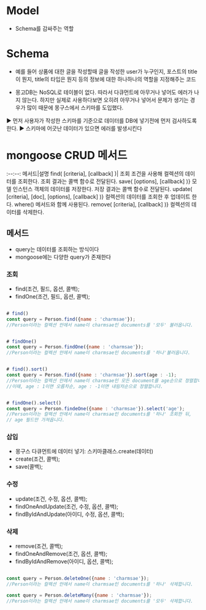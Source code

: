 
# Model
- Schema를 감싸주는 역할


# Schema
- 예를 들어 상품에 대한 글을 작성할때 글을 작성한 user가 누구인지, 포스트의 title이 뭔지,
title의 타입은 뭔지 등의 정보에 대한 하나하나의 역할을 지정해주는 코드

- 몽고DB는 NoSQL로 테이블이 없다. 따라서 다큐먼트에 아무거나 넣어도 에러가 나지 않는다. 하지만 실제로 사용하다보면 오히려 아무거나 넣어서 문제가 생기는 경우가 많이 때문에 몽구스에서 스키마를 도입했다.

▶️ 먼저 사용자가 작성한 스키마를 기준으로 데이터를 DB에 넣기전에 먼저 검사하도록 한다.
▶️ 스키마에 어긋난 데이터가 있으면 에러를 발생시킨다




# mongoose CRUD 메서드


:--:--:
메서드|설명
find( [criteria], [callback] )|	조회 조건을 사용해 컬렉션의 데이터를 조회한다. 조회 결과는 콜백 함수로 전달된다.
save( [options], [callback] )}	모델 인스턴스 객체의 데이터를 저장한다. 저장 결과는 콜백 함수로 전달된다.
update( [criteria], [doc], [options], [callback] )}	컬렉션의 데이터를 조회한 후 업데이트 한다. where() 메서드와 함께 사용된다.
remove( [criteria], [callback] )}	컬렉션의 데이터를 삭제한다.


## 메서드
- query는 데이터를 조회하는 방식이다
- mongoose에는 다양한 query가 존재한다


### 조회
- find(조건, 필드, 옵션, 콜백);
- findOne(조건, 필드, 옵션, 콜백);

``` JavaScript

# find()
const query = Person.find({name : 'charmsae'});
//Person이라는 컬렉션 안에서 name이 charmsae인 documents를 '모두' 불러옵니다.


# findOne()
const query = Person.findOne({name : 'charmsae'});
//Person이라는 컬렉션 안에서 name이 charmsae인 documents를 '하나'불러옵니다.


# find().sort()
const query = Person.find({name : 'charmsae'}).sort(age : -1);
//Person이라는 컬렉션 안에서 name이 charmsae인 모든 document를 age순으로 정렬합니다.
//이때, age : 1이면 오름차순, age : -1이면 내림차순으로 정렬합니다.


# findOne().select()
const query = Person.findeOne({name : 'charmsae'}).select('age');
//Person이라는 컬렉션 안에서 name이 charmsae인 documents를 '하나' 조회한 뒤,
// age 필드만 가져옵니다.

```


### 삽입

- 몽구스 다큐먼트에 데이터 넣기: 스키마클래스.create(데이터)
- create(조건, 콜백);
- save(콜백);


### 수정
- update(조건, 수정, 옵션, 콜백);
- findOneAndUpdate(조건, 수정, 옵션, 콜백);
- findByIdAndUpdate(아이디, 수정, 옵션, 콜백);


### 삭제
- remove(조건, 콜백);
- findOneAndRemove(조건, 옵션, 콜백);
- findByIdAndRemove(아이디, 옵션, 콜백);

``` JavaScript

const query = Person.deleteOne({name : 'charmsae'});
//Person이라는 컬렉션 안에서 name이 charmsae인 documents를 '하나' 삭제합니다.

const query = Person.deleteMany({name : 'charmsae'});
//Person이라는 컬렉션 안에서 name이 charmsae인 documents를 '모두' 삭제합니다.


```















